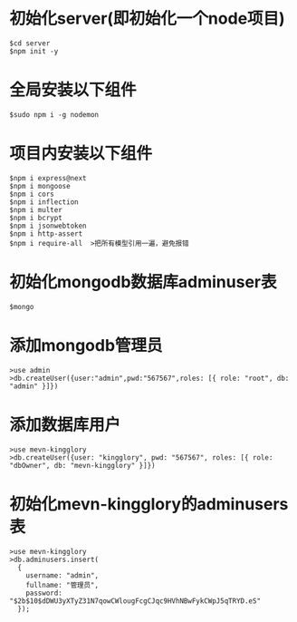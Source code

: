 # 初始化server(即初始化一个node项目)
```
$cd server
$npm init -y
```

# 全局安装以下组件
```
$sudo npm i -g nodemon
```

# 项目内安装以下组件
```
$npm i express@next
$npm i mongoose
$npm i cors
$npm i inflection
$npm i multer
$npm i bcrypt
$npm i jsonwebtoken
$npm i http-assert
$npm i require-all  >把所有模型引用一遍，避免报错

```

# 初始化mongodb数据库adminuser表

```
$mongo
```

# 添加mongodb管理员
```
>use admin
>db.createUser({user:"admin",pwd:"567567",roles: [{ role: "root", db: "admin" }]})
```
# 添加数据库用户
```
>use mevn-kingglory
>db.createUser({user: "kingglory", pwd: "567567", roles: [{ role: "dbOwner", db: "mevn-kingglory" }]})
```
# 初始化mevn-kingglory的adminusers表
```
>use mevn-kingglory
>db.adminusers.insert(
  {
    username: "admin",
    fullname: "管理员",
    password: "$2b$10$dDWU3yXTyZ31N7qowCWlougFcgCJqc9HVhNBwFykCWpJ5qTRYD.eS"
  });
```